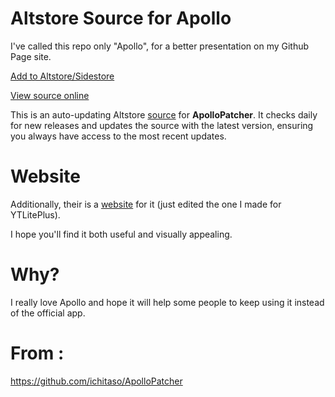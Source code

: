 # Altstore Source for Apollo

I've called this repo only "Apollo", for a better presentation on my Github Page site.

[Add to Altstore/Sidestore](https://tinyurl.com/ApolloAltstore)

[View source online](https://therealfoxster.github.io/altsource-viewer/app.html?source=https://balackburn.github.io/Apollo/apps.json&id=com.christianselig.Apollo)

This is an auto-updating Altstore [source](https://balackburn.github.io/Apollo/apps.json) for **ApolloPatcher**. It checks daily for new releases and updates the source with the latest version, ensuring you always have access to the most recent updates.

# Website 

Additionally, their is a [website](https://balackburn.github.io/Apollo/) for it (just edited the one I made for YTLitePlus).

I hope you'll find it both useful and visually appealing.

# Why?

I really love Apollo and hope it will help some people to keep using it instead of the official app.

# From : 
https://github.com/ichitaso/ApolloPatcher
